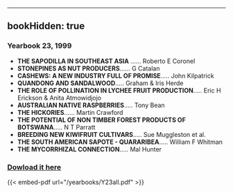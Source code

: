 
---
bookHidden: true 
---
### Yearbook 23, 1999


-   **THE SAPODILLA IN SOUTHEAST ASIA** \...\... Roberto E Coronel
-   **STONEPINES AS NUT PRODUCERS**\...\... G Catalan
-   **CASHEWS: A NEW INDUSTRY FULL OF PROMISE**\..... John Kilpatrick
-   **QUANDONG AND SANDALWOOD**\..... Graham & Iris Herde
-   **THE ROLE OF POLLINATION IN LYCHEE FRUIT PRODUCTION**\..... Eric H
    Erickson & Anita Atmowidjojo
-   **AUSTRALIAN NATIVE RASPBERRIES**\..... Tony Bean
-   **THE HICKORIES**\...\... Martin Crawford
-   **THE POTENTIAL OF NON TIMBER FOREST PRODUCTS OF BOTSWANA**\..... N
    T Parratt
-   **BREEDING NEW KIWIFRUIT CULTIVARS**\..... Sue Muggleston et al.
-   **THE SOUTH AMERICAN SAPOTE - QUARARIBEA**\..... William F Whitman
-   **THE MYCORRHIZAL CONNECTION**\..... Mal Hunter
 
### [Dowload it here](/yearbooks/Y23all.pdf)
 
{{< embed-pdf url="/yearbooks/Y23all.pdf" >}}
